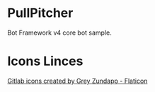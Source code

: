 # PullPitcher

Bot Framework v4 core bot sample.


# Icons Linces

[Gitlab icons created by Grey Zundapp - Flaticon](https://www.flaticon.com/free-icons/gitlab)